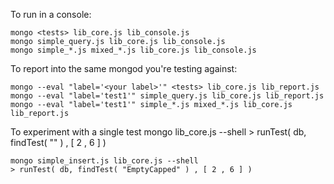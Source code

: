 
To run in a console:

    mongo <tests> lib_core.js lib_console.js
    mongo simple_query.js lib_core.js lib_console.js
    mongo simple_*.js mixed_*.js lib_core.js lib_console.js


To report into the same mongod you're testing against:

    mongo --eval "label='<your label>'" <tests> lib_core.js lib_report.js
    mongo --eval "label='test1'" simple_query.js lib_core.js lib_report.js
    mongo --eval "label='test1'" simple_*.js mixed_*.js lib_core.js lib_report.js

To experiment with a single test
    mongo <test file> lib_core.js --shell
    > runTest( db, findTest( "<fragment>" ) , [ 2 , 6 ] )

    mongo simple_insert.js lib_core.js --shell
    > runTest( db, findTest( "EmptyCapped" ) , [ 2 , 6 ] )


